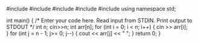 #include <cmath>
#include <cstdio>
#include <vector>
#include <iostream>
#include <algorithm>
using namespace std;


int main() {
    /* Enter your code here. Read input from STDIN. Print output to STDOUT */
    int n;
    cin>>n;
    int arr[n];
    for (int i = 0; i < n; i++) {
        cin >> arr[i];        
    }
    for (int j = n - 1; j>= 0; j--) {
        cout << arr[j] << " ";
    }
    return 0;
}
